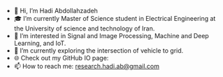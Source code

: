 - 👋 Hi, I’m Hadi Abdollahzadeh
- 🎓 I’m currently Master of Science student in Electrical Engineering at the University of science and technology of Iran.
- 👀 I’m interested in Signal and Image Processing, Machine and Deep Learning, and IoT.
- 🌱 I’m currently exploring the intersection of vehicle to grid.
- 🌐 Check out my GitHub IO page: 
- 📫 How to reach me: research.hadi.ab@gmail.com
